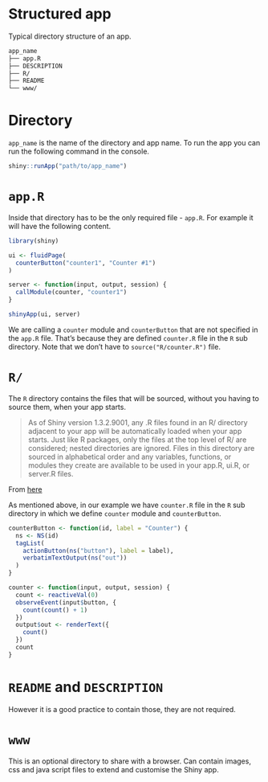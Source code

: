 Structured app
================

Typical directory structure of an app.

``` bash
app_name
├── app.R
├── DESCRIPTION
├── R/
├── README
└── www/
```

# Directory

`app_name` is the name of the directory and app name. To run the app you
can run the following command in the console.

``` r
shiny::runApp("path/to/app_name")
```

# `app.R`

Inside that directory has to be the only required file - `app.R`. For
example it will have the following content.

``` r
library(shiny)

ui <- fluidPage(
  counterButton("counter1", "Counter #1")
)

server <- function(input, output, session) {
  callModule(counter, "counter1")
}

shinyApp(ui, server)
```

We are calling a `counter` module and `counterButton` that are not
specified in the `app.R` file. That’s because they are defined
`counter.R` file in the `R` sub directory. Note that we don’t have to
`source("R/counter.R")` file.

# `R/`

The `R` directory contains the files that will be sourced, without you
having to source them, when your app starts.

> As of Shiny version 1.3.2.9001, any .R files found in an R/ directory
> adjacent to your app will be automatically loaded when your app
> starts. Just like R packages, only the files at the top level of R/
> are considered; nested directories are ignored. Files in this
> directory are sourced in alphabetical order and any variables,
> functions, or modules they create are available to be used in your
> app.R, ui.R, or server.R files.

From [here](https://shiny.rstudio.com/articles/app-formats.html)

As mentioned above, in our example we have `counter.R` file in the `R`
sub directory in which we define `counter` module and `counterButton`.

``` r
counterButton <- function(id, label = "Counter") {
  ns <- NS(id)
  tagList(
    actionButton(ns("button"), label = label),
    verbatimTextOutput(ns("out"))
  )
}

counter <- function(input, output, session) {
  count <- reactiveVal(0)
  observeEvent(input$button, {
    count(count() + 1)
  })
  output$out <- renderText({
    count()
  })
  count
}
```

# `README` and `DESCRIPTION`

However it is a good practice to contain those, they are not required.

# `www`

This is an optional directory to share with a browser. Can contain
images, css and java script files to extend and customise the Shiny app.
